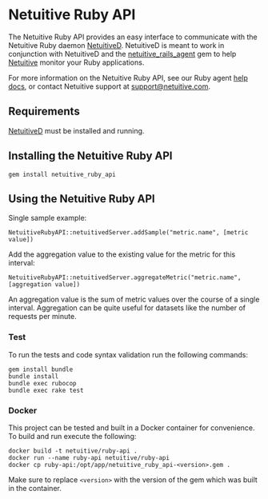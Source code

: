 Netuitive Ruby API
===================

The Netuitive Ruby API provides an easy interface to communicate with the Netuitive Ruby daemon [NetuitiveD](https://rubygems.org/gems/netuitived). NetuitiveD is meant to work in conjunction with NetuitiveD and the [netuitive_rails_agent](https://rubygems.org/gems/netuitive_rails_agent) gem to help [Netuitive](https://www.netuitive.com) monitor your Ruby applications.

For more information on the Netuitive Ruby API, see our Ruby agent [help docs](https://help.netuitive.com/Content/Misc/Datasources/new_ruby_datasource.htm), or contact Netuitive support at [support@netuitive.com](mailto:support@netuitive.com).

Requirements
-------------

[NetuitiveD](https://github.com/Netuitive/netuitived) must be installed and running.

Installing the Netuitive Ruby API
----------------------------------

`gem install netuitive_ruby_api`

Using the Netuitive Ruby API
-----------------------------

Single sample example:

    NetuitiveRubyAPI::netuitivedServer.addSample("metric.name", [metric value])

Add the aggregation value to the existing value for the metric for this interval:

    NetuitiveRubyAPI::netuitivedServer.aggregateMetric("metric.name", [aggregation value])

An aggregation value is the sum of metric values over the course of a single interval. Aggregation can be quite useful for datasets like the number of requests per minute.

### Test

To run the tests and code syntax validation run the following commands:

```
gem install bundle
bundle install
bundle exec rubocop
bundle exec rake test
```

### Docker

This project can be tested and built in a Docker container for convenience. To build and run execute the following:

```
docker build -t netuitive/ruby-api .
docker run --name ruby-api netuitive/ruby-api
docker cp ruby-api:/opt/app/netuitive_ruby_api-<version>.gem .
```

Make sure to replace `<version>` with the version of the gem which was built in the container.
